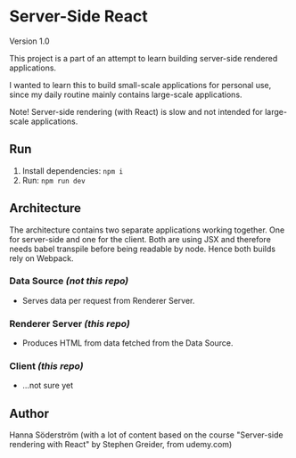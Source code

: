 # Server-Side React
Version 1.0

This project is a part of an attempt to learn building server-side rendered applications. 

I wanted to learn this to build small-scale applications for personal use, since my daily routine mainly contains large-scale applications.

Note! Server-side rendering (with React) is slow and not intended for large-scale applications.

## Run

1. Install dependencies: `npm i`
2. Run: `npm run dev`

## Architecture
The architecture contains two separate applications working together. One for server-side and one for the client. Both are using JSX and therefore needs babel transpile before being readable by node. Hence both builds rely on Webpack.

### Data Source _(not this repo)_
- Serves data per request from Renderer Server.

### Renderer Server _(this repo)_
- Produces HTML from data fetched from the Data Source.

### Client _(this repo)_
- ...not sure yet

## Author
Hanna Söderström (with a lot of content based on the course "Server-side rendering with React" by Stephen Greider, from udemy.com)
